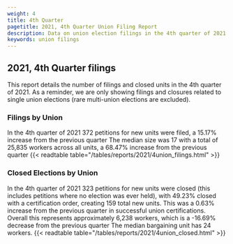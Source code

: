 ```yaml
---
weight: 4
title: 4th Quarter
pagetitle: 2021, 4th Quarter Union Filing Report
description: Data on union election filings in the 4th quarter of 2021
keywords: union filings
---
```


## 2021, 4th Quarter filings

This report details the number of filings and closed units in the 4th quarter of 2021. As a reminder, we are only showing filings and closures related to single union elections (rare multi-union elections are excluded).

### Filings by Union
In the 4th quarter of 2021 372 petitions for new units were filed, a 15.17% increase from the previous quarter The median size was 17 with a total of 25,835 workers across all units, a 68.47% increase from the previous quarter
{{< readtable table="/tables/reports/2021/4union_filings.html" >}}

### Closed Elections by Union
In the 4th quarter of 2021 323 petitions for new units were closed (this includes petitions where no election was ever held), with 49.23% closed with a certification order, creating 159 total new units. This was a 0.63% increase from the previous quarter in successful union certifications. Overall this represents approximately 6,238 workers, which is a -16.69% decrease from the previous quarter The median bargaining unit has 24 workers.
{{< readtable table="/tables/reports/2021/4union_closed.html" >}}
